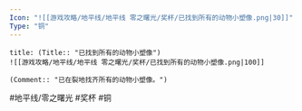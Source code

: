 ```yaml
---
Icon: "![[游戏攻略/地平线/地平线 零之曙光/奖杯/已找到所有的动物小塑像.png|30]]"
Type: "铜"
---
```

```ad-common-bronze-trophy
title: (Title:: "已找到所有的动物小塑像")
![[游戏攻略/地平线/地平线 零之曙光/奖杯/已找到所有的动物小塑像.png|100]]

(Comment:: "已在裂地找齐所有的动物小塑像。")
```

#地平线/零之曙光 #奖杯 #铜
